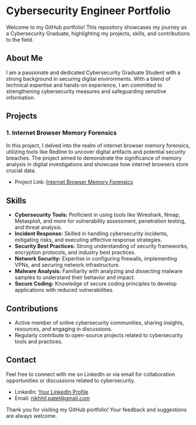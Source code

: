 # Cybersecurity Engineer Portfolio

Welcome to my GitHub portfolio! This repository showcases my journey as a Cybersecurity Graduate, highlighting my projects, skills, and contributions to the field. 

## About Me

I am a passionate and dedicated Cybersecurity Graduate Student with a strong background in securing digital environments. With a blend of technical expertise and hands-on experience, I am committed to strengthening cybersecurity measures and safeguarding sensitive information.

## Projects

### 1. Internet Browser Memory Forensics

In this project, I delved into the realm of internet browser memory forensics, utilizing tools like Redline to uncover digital artifacts and potential security breaches. The project aimed to demonstrate the significance of memory analysis in digital investigations and showcase how internet browsers store crucial data.

- Project Link: [Internet Browser Memory Forensics](link-to-your-project-repo)

## Skills

- **Cybersecurity Tools:** Proficient in using tools like Wireshark, Nmap, Metasploit, and more for vulnerability assessment, penetration testing, and threat analysis.
- **Incident Response:** Skilled in handling cybersecurity incidents, mitigating risks, and executing effective response strategies.
- **Security Best Practices:** Strong understanding of security frameworks, encryption protocols, and industry best practices.
- **Network Security:** Expertise in configuring firewalls, implementing VPNs, and securing network infrastructure.
- **Malware Analysis:** Familiarity with analyzing and dissecting malware samples to understand their behavior and impact.
- **Secure Coding:** Knowledge of secure coding principles to develop applications with reduced vulnerabilities.

## Contributions

- Active member of online cybersecurity communities, sharing insights, resources, and engaging in discussions.
- Regularly contribute to open-source projects related to cybersecurity tools and practices.

## Contact

Feel free to connect with me on LinkedIn or via email for collaboration opportunities or discussions related to cybersecurity.

- LinkedIn: [Your LinkedIn Profile](https://www.linkedin.com/in/yourprofile/)
- Email: nikhhil.patel@gmail.com

Thank you for visiting my GitHub portfolio! Your feedback and suggestions are always welcome.
